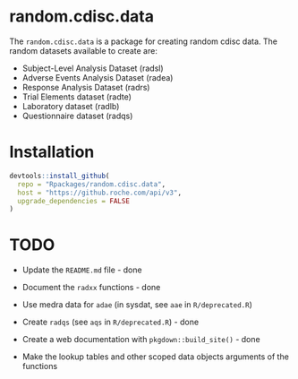 # random.cdisc.data 

The `random.cdisc.data` is a package for creating random cdisc data. 
The random datasets available to create are:

 - Subject-Level Analysis Dataset (radsl)
 - Adverse Events Analysis Dataset (radea)
 - Response Analysis Dataset (radrs)
 - Trial Elements dataset (radte)
 - Laboratory dataset (radlb)
 - Questionnaire dataset (radqs)
 

# Installation

```r
devtools::install_github(
  repo = "Rpackages/random.cdisc.data",
  host = "https://github.roche.com/api/v3",
  upgrade_dependencies = FALSE
)
```


# TODO

* Update the `README.md` file - done

* Document the `radxx` functions - done 

* Use medra data for `adae` (in sysdat, see `aae` in `R/deprecated.R`)

* Create `radqs` (see `aqs` in `R/deprecated.R`) - done

* Create a web documentation with `pkgdown::build_site()` - done

* Make the lookup tables and other scoped data objects arguments of the functions


